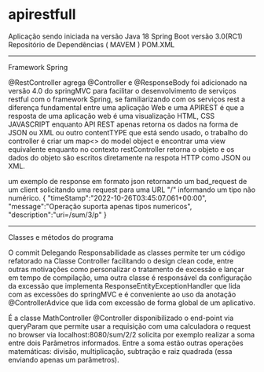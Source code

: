 # apirestfull

Aplicação sendo iniciada na versão Java 18
Spring Boot versão 3.0(RC1)
Repositório de Dependências ( MAVEM ) POM.XML


-------------------------------------------------------------------------------------------------------------------------------------------------------------------------

Framework Spring

@RestController agrega @Controller e @ResponseBody foi adicionado na versão 4.0 do springMVC para facilitar o desenvolvimento de serviços restful com o framework Spring, se familiarizando com os serviços rest a diferença fundamental entre uma aplicação Web e uma APIREST é que a resposta de uma aplicação web é uma visualização HTML, CSS JAVASCRIPT enquanto API REST apenas retorna os dados na forma de JSON ou XML ou outro contentTYPE que está sendo usado, o trabalho do controller é criar um map<> do model object e encontrar uma view equivalente enquanto no contexto  restController retorna o objeto e os dados do objeto são escritos diretamente na respota HTTP como JSON ou XML.

um exemplo de response em formato json retornando um bad_request de um client solicitando uma request para uma URL "/" informando um tipo não numérico. 
{
"timeStamp":"2022-10-26T03:45:07.061+00:00",
"message":"Operação suporta apenas tipos numericos",
"description":"uri=/sum/3/p"
}

-------------------------------------------------------------------------------------------------------------------------------------------------------------------------

Classes e métodos do programa

O commit Delegando Responsabilidade as classes permite ter um código refatorado na Classe Controller facilitando o design clean code, entre outras motivações como personalizar o tratamento de excessão e lançar em tempo de compilação, uma outra classe é responsável da configuração da excessão que implementa ResponseEntityExceptionHandler que lida com as excessões do springMVC e é conveniente ao uso da anotação @ControllerAdvice que lida com excessão de forma global de um aplicativo.

É a classe MathController @Controller  disponibilizado o end-point via queryParam que permite usar a requisição com uma calculadora
o request no browser via localhost:8080/sum/2/2 solicita por exemplo realizar a soma entre dois Parâmetros informados.
Entre a soma estão outras operações matemáticas: divisão, multiplicação, subtração e raiz quadrada (essa enviando apenas um parâmetros).

